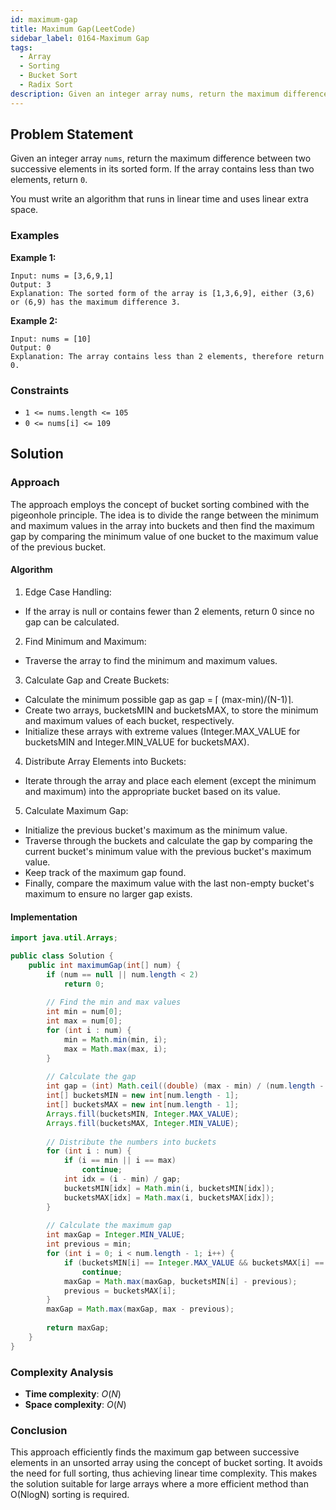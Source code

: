 ```yaml
---
id: maximum-gap
title: Maximum Gap(LeetCode)
sidebar_label: 0164-Maximum Gap
tags:
  - Array
  - Sorting
  - Bucket Sort
  - Radix Sort
description: Given an integer array nums, return the maximum difference between two successive elements in its sorted form. If the array contains less than two elements, return 0.
---
```


## Problem Statement

Given an integer array `nums`, return the maximum difference between two successive elements in its sorted form. If the array contains less than two elements, return `0`.

You must write an algorithm that runs in linear time and uses linear extra space.

### Examples

**Example 1:**

```plaintext
Input: nums = [3,6,9,1]
Output: 3
Explanation: The sorted form of the array is [1,3,6,9], either (3,6) or (6,9) has the maximum difference 3.
```

**Example 2:**

```plaintext
Input: nums = [10]
Output: 0
Explanation: The array contains less than 2 elements, therefore return 0.
```

### Constraints

- `1 <= nums.length <= 105`
- `0 <= nums[i] <= 109`

## Solution

### Approach 

The approach employs the concept of bucket sorting combined with the pigeonhole principle. The idea is to divide the range between the minimum and maximum values in the array into buckets and then find the maximum gap by comparing the minimum value of one bucket to the maximum value of the previous bucket.

#### Algorithm

1. Edge Case Handling:
* If the array is null or contains fewer than 2 elements, return 0 since no gap can be calculated.
2. Find Minimum and Maximum:
* Traverse the array to find the minimum and maximum values.
3. Calculate Gap and Create Buckets:
* Calculate the minimum possible gap as gap = ⌈ (max-min)/(N-1)⌉.
* Create two arrays, bucketsMIN and bucketsMAX, to store the minimum and maximum values of each bucket, respectively.
* Initialize these arrays with extreme values (Integer.MAX_VALUE for bucketsMIN and Integer.MIN_VALUE for bucketsMAX).
4. Distribute Array Elements into Buckets:
* Iterate through the array and place each element (except the minimum and maximum) into the appropriate bucket based on its value.
5. Calculate Maximum Gap:
* Initialize the previous bucket's maximum as the minimum value.
* Traverse through the buckets and calculate the gap by comparing the current bucket's minimum value with the previous bucket's maximum value.
* Keep track of the maximum gap found.
* Finally, compare the maximum value with the last non-empty bucket's maximum to ensure no larger gap exists.

#### Implementation

```Java
import java.util.Arrays;

public class Solution {
    public int maximumGap(int[] num) {
        if (num == null || num.length < 2)
            return 0;
        
        // Find the min and max values
        int min = num[0];
        int max = num[0];
        for (int i : num) {
            min = Math.min(min, i);
            max = Math.max(max, i);
        }
        
        // Calculate the gap
        int gap = (int) Math.ceil((double) (max - min) / (num.length - 1));
        int[] bucketsMIN = new int[num.length - 1];
        int[] bucketsMAX = new int[num.length - 1];
        Arrays.fill(bucketsMIN, Integer.MAX_VALUE);
        Arrays.fill(bucketsMAX, Integer.MIN_VALUE);
        
        // Distribute the numbers into buckets
        for (int i : num) {
            if (i == min || i == max)
                continue;
            int idx = (i - min) / gap;
            bucketsMIN[idx] = Math.min(i, bucketsMIN[idx]);
            bucketsMAX[idx] = Math.max(i, bucketsMAX[idx]);
        }
        
        // Calculate the maximum gap
        int maxGap = Integer.MIN_VALUE;
        int previous = min;
        for (int i = 0; i < num.length - 1; i++) {
            if (bucketsMIN[i] == Integer.MAX_VALUE && bucketsMAX[i] == Integer.MIN_VALUE)
                continue;
            maxGap = Math.max(maxGap, bucketsMIN[i] - previous);
            previous = bucketsMAX[i];
        }
        maxGap = Math.max(maxGap, max - previous);
        
        return maxGap;
    }
}
```

### Complexity Analysis

- **Time complexity**: $O(N)$
- **Space complexity**: $O(N)$

### Conclusion

This approach efficiently finds the maximum gap between successive elements in an unsorted array using the concept of bucket sorting. It avoids the need for full sorting, thus achieving linear time complexity. This makes the solution suitable for large arrays where a more efficient method than O(NlogN) sorting is required.
